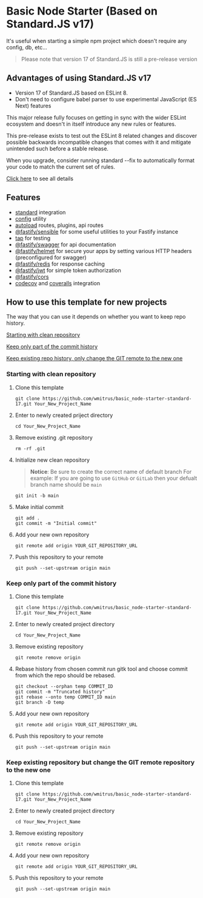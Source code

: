 # Basic Node Starter (Based on Standard.JS v17)
It's useful when starting a simple npm project which doesn't require any config, db, etc...

> Please note that version 17 of Standard.JS is still a pre-release version

## Advantages of using Standard.JS v17
- Version 17 of Standard.JS based on ESLint 8.
- Don't need to configure babel parser to use experimental JavaScript (ES Next) features 

This major release fully focuses on getting in sync with the wider ESLint ecosystem and doesn't in itself introduce any new rules or features.

This pre-release exists to test out the ESLint 8 related changes and discover possible backwards incompatible changes that comes with it and mitigate unintended such before a stable release.

When you upgrade, consider running standard --fix to automatically format your code to match the current set of rules.

[Click here](https://standardjs.com/changelog.html) to see all details

## Features
- [standard](https://standardjs.com/) integration
- [config](https://github.com/node-config/node-config) utility
- [autoload](https://github.com/fastify/fastify-autoload) routes, plugins, api routes
- [@fastify/sensible](https://github.com/fastify/fastify-sensible) for some useful utilities to your Fastify instance
- [tap](https://www.fastify.io/docs/latest/Guides/Testing/) for testing
- [@fastify/swagger](https://github.com/fastify/fastify-swagger) for api documentation
- [@fastify/helmet](https://github.com/fastify/fastify-helmet) for secure your apps by setting various HTTP headers (preconfigured for swagger)
- [@fastify/redis](https://github.com/fastify/fastify-redis) for response caching
- [@fastify/jwt](https://github.com/fastify/fastify-jwt) for simple token authorization
- [@fastify/cors]()
- [codecov](https://about.codecov.io/) and [coveralls](https://coveralls.io/) integration

## How to use this template for new projects
The way that you can use it depends on whether you want to keep repo history.

[Starting with clean repository](#starting-with-clean-repository)

[Keep only part of the commit history](#keep-only-part-of-the-commit-history)

[Keep existing repo history, only change the GIT remote to the new one](#keep-existing-repository-but-change-the-git-remote-repository-to-the-new-one)

### Starting with clean repository

1. Clone this template

    ```plaintext
    git clone https://github.com/wmitrus/basic_node-starter-standard-17.git Your_New_Project_Name
    ```

2. Enter to newly created priject directory
    ```plaintext
    cd Your_New_Project_Name
    ```

3. Remove existing .git repository
    ```plaintext
    rm -rf .git
    ```

4. Initialize new clean repository
   > **Notice**: Be sure to create the correct name of default branch
For example: If you are going to use `GitHub` or `GitLab` then your defualt branch name should be `main`
    ```plaintext
    git init -b main
    ```

5. Make initial commit
   ```plaintext
   git add .
   git commit -m "Initial commit"
   ```

6. Add your new own repository
   ```plaintext
   git remote add origin YOUR_GIT_REPOSITORY_URL
   ```

7. Push this repository to your remote
   ```plaintext
   git push --set-upstream origin main
   ```

### Keep only part of the commit history

1. Clone this template

    ```plaintext
    git clone https://github.com/wmitrus/basic_node-starter-standard-17.git Your_New_Project_Name
    ```

2. Enter to newly created project directory
    ```plaintext
    cd Your_New_Project_Name
    ```

3. Remove existing repository
   ```plaintext
   git remote remove origin
   ```

4. Rebase history from chosen commit
   run gitk tool and choose commit from which the repo should be rebased.

   ```plaintext
   git checkout --orphan temp COMMIT_ID
   git commit -m "Truncated history"
   git rebase --onto temp COMMIT_ID main
   git branch -D temp
   ```

5. Add your new own repository
   ```plaintext
   git remote add origin YOUR_GIT_REPOSITORY_URL
   ```

6. Push this repository to your remote
   ```plaintext
   git push --set-upstream origin main
   ```


### Keep existing repository but change the GIT remote repository to the new one

1. Clone this template

    ```plaintext
    git clone https://github.com/wmitrus/basic_node-starter-standard-17.git Your_New_Project_Name
    ```

2. Enter to newly created project directory
    ```plaintext
    cd Your_New_Project_Name
    ```

3. Remove existing repository
   ```plaintext
   git remote remove origin
   ```

4. Add your new own repository
   ```plaintext
   git remote add origin YOUR_GIT_REPOSITORY_URL
   ```

5. Push this repository to your remote
   ```plaintext
   git push --set-upstream origin main
   ```
